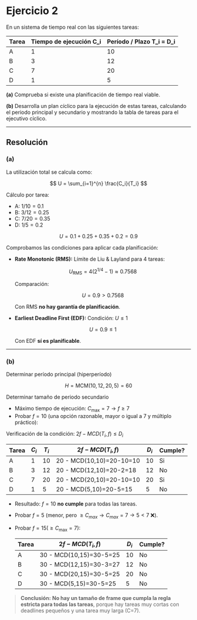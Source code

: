 # Ejercicio 2

En un sistema de tiempo real con las siguientes tareas:

| Tarea | Tiempo de ejecución C_i | Período / Plazo T_i = D_i |
| ----- | --------------------------- | ----------------------------- |
| A     | 1                           | 10                            |
| B     | 3                           | 12                            |
| C     | 7                           | 20                            |
| D     | 1                           | 5                             |

**(a)** Comprueba si existe una planificación de tiempo real viable.

**(b)** Desarrolla un plan cíclico para la ejecución de estas tareas, calculando el periodo principal y secundario y mostrando la tabla de tareas para el ejecutivo cíclico.

---

## Resolución

### (a)

La utilización total se calcula como:

$$
U = \sum_{i=1}^{n} \frac{C_i}{T_i}
$$

Cálculo por tarea:

- A: $1/10 = 0.1$
- B: $3/12 = 0.25$
- C: $7/20 = 0.35$
- D: $1/5  = 0.2$

$$
U = 0.1 + 0.25 + 0.35 + 0.2 = 0.9
$$

Comprobamos las condiciones para aplicar cada planificación:

- **Rate Monotonic (RMS):** Límite de Liu & Layland para 4 tareas:

  $$
  U_\text{RMS} = 4(2^{1/4}-1) \approx 0.7568
  $$

  Comparación:

  $$
  U = 0.9 > 0.7568
  $$

  Con RMS **no hay garantía de planificación**.

- **Earliest Deadline First (EDF):** Condición: $U \le 1$

  $$
  U = 0.9 \le 1
  $$

  Con EDF **sí es planificable**.

---

### (b)

Determinar período principal (hiperperíodo)

$$
H = \text{MCM}(10, 12, 20, 5) = 60
$$

Determinar tamaño de periodo secundario

- Máximo tiempo de ejecución: $C_\text{max} = 7 → f \ge 7$
- Probar $f = 10$ (una opción razonable, mayor o igual a 7 y múltiplo práctico):

Verificación de la condición: $2f - MCD(T_i, f) \le D_i$

| Tarea | $C_i$ | $T_i$ | $2f - MCD(T_i, f)$       | $D_i$ | Cumple? |
| ----- | ----- | ----- | ------------------------ | ----- | ------- |
| A     | 1     | 10    | 20 - MCD(10,10)=20-10=10 | 10    | Si      |
| B     | 3     | 12    | 20 - MCD(12,10)=20-2=18  | 12    | No      |
| C     | 7     | 20    | 20 - MCD(20,10)=20-10=10 | 20    | Si      |
| D     | 1     | 5     | 20 - MCD(5,10)=20-5=15   | 5     | No      |

- Resultado: $f = 10$ **no cumple** para todas las tareas.
- Probar $f = 5$ (menor, pero $≥ C_{max} \rightarrow  C_{max}=7 \rightarrow 5<7$ ❌).
- Probar $f = 15 (≥ C_\text{max}=7)$:

  | Tarea | $2f - MCD(T_i,f)$       | $D_i$ | Cumple? |
  | ----- | ----------------------- | ----- | ------- |
  | A     | 30 - MCD(10,15)=30-5=25 | 10    | No      |
  | B     | 30 - MCD(12,15)=30-3=27 | 12    | No      |
  | C     | 30 - MCD(20,15)=30-5=25 | 20    | No      |
  | D     | 30 - MCD(5,15)=30-5=25  | 5     | No      |

> **Conclusión:** **No hay un tamaño de frame que cumpla la regla estricta para todas las tareas**, porque hay tareas muy cortas con deadlines pequeños y una tarea muy larga (C=7).
